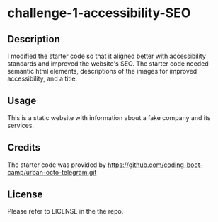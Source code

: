 # challenge-1-accessibility-SEO

## Description

I modified the starter code so that it aligned better with accessibility standards and improved the website's SEO. The starter code needed semantic html elements, descriptions of the images for improved accessibility, and a title.

## Usage

This is a static website with information about a fake company and its services.

## Credits

The starter code was provided by https://github.com/coding-boot-camp/urban-octo-telegram.git

## License

Please refer to LICENSE in the the repo.
